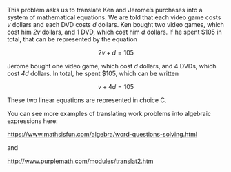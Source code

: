 This problem asks us to translate Ken and
Jerome’s purchases into a system of mathematical equations. We are told
that each video game costs *v* dollars and each DVD costs *d* dollars.
Ken bought two video games, which cost him *2v* dollars, and 1 DVD,
which cost him *d* dollars. If he spent \$105 in total, that can be
represented by the equation

$$2v + d = 105$$

Jerome bought one video game, which cost *d* dollars, and 4 DVDs, which
cost *4d* dollars. In total, he spent \$105, which can be written

$$v + 4d = 105$$

These two linear equations are represented in choice C.

You can see more examples of translating work problems into algebraic
expressions here:

<https://www.mathsisfun.com/algebra/word-questions-solving.html>

and

<http://www.purplemath.com/modules/translat2.htm>
